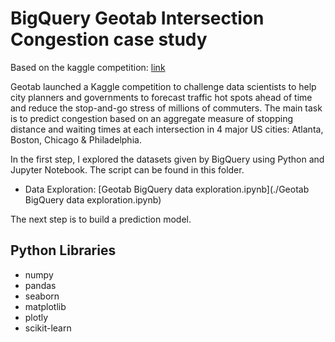 
# BigQuery Geotab Intersection Congestion case study
Based on the kaggle competition: [link](https://www.kaggle.com/c/bigquery-geotab-intersection-congestion)

Geotab launched a Kaggle competition to challenge data scientists to help city planners and governments to forecast traffic hot spots ahead of time and reduce the stop-and-go stress of millions of commuters. The main task is to predict congestion based on an aggregate measure of stopping distance and waiting times at each intersection in 4 major US cities: Atlanta, Boston, Chicago & Philadelphia. 

In the first step, I explored the datasets given by BigQuery using Python and Jupyter Notebook. The script can be found in this folder.
- Data Exploration: [Geotab BigQuery data exploration.ipynb](./Geotab BigQuery data exploration.ipynb)

The next step is to build a prediction model.


## Python Libraries
- numpy
- pandas
- seaborn
- matplotlib
- plotly
- scikit-learn
